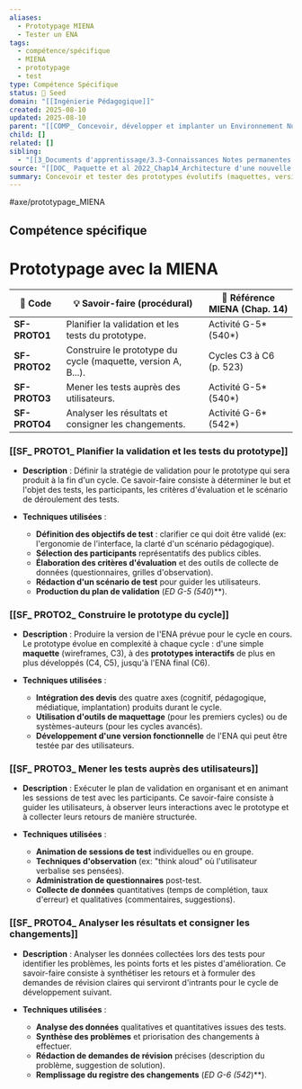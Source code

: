 ```yaml
---
aliases:
  - Prototypage MIENA
  - Tester un ENA
tags:
  - compétence/spécifique
  - MIENA
  - prototypage
  - test
type: Compétence Spécifique
status: 🌱 Seed
domain: "[[Ingénierie Pédagogique]]"
created: 2025-08-10
updated: 2025-08-10
parent: "[[COMP_ Concevoir, développer et implanter un Environnement Numérique d’Apprentissage (ENA) à l’aide de la méthode MIENA]]"
child: []
related: []
sibling:
  - "[[3_Documents d'apprentissage/3.3-Connaissances Notes permanentes (Permanent Notes)/Liste des connaissances/CS_ Personnalisation des travaux autour de la MIENA]]"
source: "[[DOC_ Paquette et al 2022_Chap14_Architecture d'une nouvelle méthode d'ingénierie des ENA_ MIENA]]"
summary: Concevoir et tester des prototypes évolutifs (maquettes, versions interactives) pour valider les choix de conception à chaque cycle et piloter les révisions.
---
```


#axe/prototypage_MIENA

## Compétence spécifique

# Prototypage avec la MIENA

| 🔢 Code | 💡 Savoir-faire (procédural) | 📘 Référence MIENA (Chap. 14) |
| --- | --- | --- |
| **SF-PROTO1** | Planifier la validation et les tests du prototype. | Activité G-5* (540*) |
| **SF-PROTO2** | Construire le prototype du cycle (maquette, version A, B...). | Cycles C3 à C6 (p. 523) |
| **SF-PROTO3** | Mener les tests auprès des utilisateurs. | Activité G-5* (540*) |
| **SF-PROTO4** | Analyser les résultats et consigner les changements. | Activité G-6* (542*) |

### [[SF_ PROTO1_ Planifier la validation et les tests du prototype]]

- **Description** :
  Définir la stratégie de validation pour le prototype qui sera produit à la fin d'un cycle. Ce savoir-faire consiste à déterminer le but et l'objet des tests, les participants, les critères d'évaluation et le scénario de déroulement des tests.

- **Techniques utilisées** :
  - **Définition des objectifs de test** : clarifier ce qui doit être validé (ex: l'ergonomie de l'interface, la clarté d'un scénario pédagogique).
  - **Sélection des participants** représentatifs des publics cibles.
  - **Élaboration des critères d'évaluation** et des outils de collecte de données (questionnaires, grilles d'observation).
  - **Rédaction d'un scénario de test** pour guider les utilisateurs.
  - **Production du plan de validation** (**ED G-5* (540*)**).

### [[SF_ PROTO2_ Construire le prototype du cycle]]

- **Description** :
  Produire la version de l'ENA prévue pour le cycle en cours. Le prototype évolue en complexité à chaque cycle : d'une simple **maquette** (wireframes, C3), à des **prototypes interactifs** de plus en plus développés (C4, C5), jusqu'à l'ENA final (C6).

- **Techniques utilisées** :
  - **Intégration des devis** des quatre axes (cognitif, pédagogique, médiatique, implantation) produits durant le cycle.
  - **Utilisation d'outils de maquettage** (pour les premiers cycles) ou de systèmes-auteurs (pour les cycles avancés).
  - **Développement d'une version fonctionnelle** de l'ENA qui peut être testée par des utilisateurs.

### [[SF_ PROTO3_ Mener les tests auprès des utilisateurs]]

- **Description** :
  Exécuter le plan de validation en organisant et en animant les sessions de test avec les participants. Ce savoir-faire consiste à guider les utilisateurs, à observer leurs interactions avec le prototype et à collecter leurs retours de manière structurée.

- **Techniques utilisées** :
  - **Animation de sessions de test** individuelles ou en groupe.
  - **Techniques d'observation** (ex: "think aloud" où l'utilisateur verbalise ses pensées).
  - **Administration de questionnaires** post-test.
  - **Collecte de données** quantitatives (temps de complétion, taux d'erreur) et qualitatives (commentaires, suggestions).

### [[SF_ PROTO4_ Analyser les résultats et consigner les changements]]

- **Description** :
  Analyser les données collectées lors des tests pour identifier les problèmes, les points forts et les pistes d'amélioration. Ce savoir-faire consiste à synthétiser les retours et à formuler des demandes de révision claires qui serviront d'intrants pour le cycle de développement suivant.

- **Techniques utilisées** :
  - **Analyse des données** qualitatives et quantitatives issues des tests.
  - **Synthèse des problèmes** et priorisation des changements à effectuer.
  - **Rédaction de demandes de révision** précises (description du problème, suggestion de solution).
  - **Remplissage du registre des changements** (**ED G-6* (542*)**).